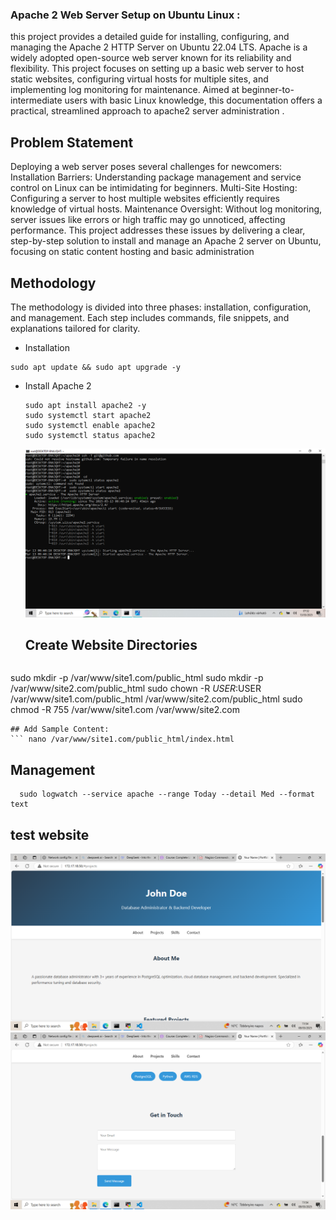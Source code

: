 ### Apache 2 Web Server Setup on Ubuntu Linux :
this project provides a detailed guide for installing, configuring, and managing the Apache 2 HTTP Server on Ubuntu 22.04 LTS. 
Apache is a widely adopted open-source web server known for its reliability and flexibility. This project focuses on setting up a basic web server to host static websites, 
configuring virtual hosts for multiple sites, and implementing log monitoring for maintenance. Aimed at beginner-to-intermediate users with basic Linux knowledge, 
this documentation offers a practical, streamlined approach to apache2  server administration .

## Problem Statement
Deploying a web server poses several challenges for newcomers:
Installation Barriers: Understanding package management and service control on Linux can be intimidating for beginners.
Multi-Site Hosting: Configuring a server to host multiple websites efficiently requires knowledge of virtual hosts.
Maintenance Oversight: Without log monitoring, server issues like errors or high traffic may go unnoticed, affecting performance.
This project addresses these issues by delivering a clear, step-by-step solution to install and manage an Apache 2 server on Ubuntu, 
focusing on static content hosting and basic administration

## Methodology
The methodology is divided into three phases: installation, configuration, and management. Each step includes commands, file snippets, and explanations tailored for clarity.
- Installation
```
sudo apt update && sudo apt upgrade -y
```
- Install Apache 2
  ```
  sudo apt install apache2 -y
  sudo systemctl start apache2
  sudo systemctl enable apache2
  sudo systemctl status apache2
  ```
  ![Apache2 Running ](https://raw.githubusercontent.com/rukevweubio/Basic-Apache-2-Web-Server-Configuration-on-Ubuntu-Linux/main/Screenshot%20(475).png)
  ## Create Website Directories
  ```
 sudo mkdir -p /var/www/site1.com/public_html
sudo mkdir -p /var/www/site2.com/public_html
sudo chown -R $USER:$USER /var/www/site1.com/public_html /var/www/site2.com/public_html
sudo chmod -R 755 /var/www/site1.com /var/www/site2.com
```
## Add Sample Content:
``` nano /var/www/site1.com/public_html/index.html
```
## Management
``` sudo apt install logwatch -y
  sudo logwatch --service apache --range Today --detail Med --format text
  ```
## test website
![ the websiste hosted by the apache2 ](https://github.com/rukevweubio/Basic-Apache-2-Web-Server-Configuration-on-Ubuntu-Linux/blob/main/Screenshot%20(450).png)
![test website](https://github.com/rukevweubio/Basic-Apache-2-Web-Server-Configuration-on-Ubuntu-Linux/blob/main/Screenshot%20(451).png)
